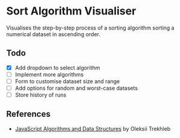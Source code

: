 # Sort Algorithm Visualiser

Visualises the step-by-step process of a sorting algorithm sorting a numerical dataset in ascending order.

## Todo

- [x] Add dropdown to select algorithm
- [ ] Implement more algorithms
- [ ] Form to customise dataset size and range
- [ ] Add options for random and worst-case datasets
- [ ] Store history of runs

## References

- [JavaScript Algorithms and Data Structures](https://github.com/trekhleb/javascript-algorithms/tree/master/src/algorithms/sorting) by Oleksii Trekhleb
